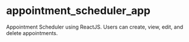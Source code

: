 # appointment_scheduler_app

Appointment Scheduler using ReactJS.
Users can create, view, edit, and delete appointments.
